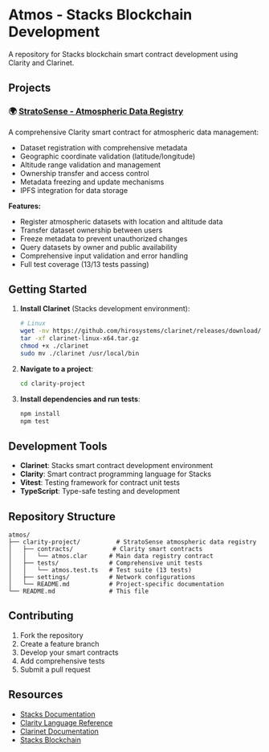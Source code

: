 # Atmos - Stacks Blockchain Development

A repository for Stacks blockchain smart contract development using Clarity and Clarinet.

## Projects

### 🌍 [StratoSense - Atmospheric Data Registry](./clarity-project/)

A comprehensive Clarity smart contract for atmospheric data management:
- Dataset registration with comprehensive metadata
- Geographic coordinate validation (latitude/longitude)
- Altitude range validation and management
- Ownership transfer and access control
- Metadata freezing and update mechanisms
- IPFS integration for data storage

**Features:**
- Register atmospheric datasets with location and altitude data
- Transfer dataset ownership between users
- Freeze metadata to prevent unauthorized changes
- Query datasets by owner and public availability
- Comprehensive input validation and error handling
- Full test coverage (13/13 tests passing)

## Getting Started

1. **Install Clarinet** (Stacks development environment):
   ```bash
   # Linux
   wget -nv https://github.com/hirosystems/clarinet/releases/download/v3.1.0/clarinet-linux-x64-glibc.tar.gz -O clarinet-linux-x64.tar.gz
   tar -xf clarinet-linux-x64.tar.gz
   chmod +x ./clarinet
   sudo mv ./clarinet /usr/local/bin
   ```

2. **Navigate to a project**:
   ```bash
   cd clarity-project
   ```

3. **Install dependencies and run tests**:
   ```bash
   npm install
   npm test
   ```

## Development Tools

- **Clarinet**: Stacks smart contract development environment
- **Clarity**: Smart contract programming language for Stacks
- **Vitest**: Testing framework for contract unit tests
- **TypeScript**: Type-safe testing and development

## Repository Structure

```
atmos/
├── clarity-project/          # StratoSense atmospheric data registry
│   ├── contracts/           # Clarity smart contracts
│   │   └── atmos.clar      # Main data registry contract
│   ├── tests/              # Comprehensive unit tests
│   │   └── atmos.test.ts   # Test suite (13 tests)
│   ├── settings/           # Network configurations
│   └── README.md           # Project-specific documentation
└── README.md               # This file
```

## Contributing

1. Fork the repository
2. Create a feature branch
3. Develop your smart contracts
4. Add comprehensive tests
5. Submit a pull request

## Resources

- [Stacks Documentation](https://docs.stacks.co/)
- [Clarity Language Reference](https://docs.stacks.co/clarity/)
- [Clarinet Documentation](https://docs.hiro.so/stacks/clarinet)
- [Stacks Blockchain](https://www.stacks.co/)
